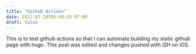 ```yaml
---
title: "Github Actions"
date: 2022-07-10T05:49:35-07:00
draft: false
---
```

This is to test github actions so that I can automate building my static github page with hugo.
This post was edited and changes pushed with iSH on iOS.
